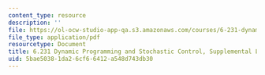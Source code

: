 ```yaml
---
content_type: resource
description: ''
file: https://ol-ocw-studio-app-qa.s3.amazonaws.com/courses/6-231-dynamic-programming-and-stochastic-control-fall-2015/5bae50381da26cf66412a548d743db30_MIT6_231F15_lec6.pdf
file_type: application/pdf
resourcetype: Document
title: 6.231 Dynamic Programming and Stochastic Control, Supplemental Lecture 6
uid: 5bae5038-1da2-6cf6-6412-a548d743db30
---
```

